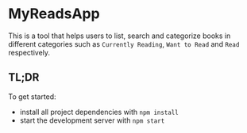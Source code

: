 # MyReadsApp

This is a tool that helps users to list, search and categorize books in different categories such as `Currently Reading`, `Want to Read` and `Read` respectively.

## TL;DR

To get started:

* install all project dependencies with `npm install`
* start the development server with `npm start`
